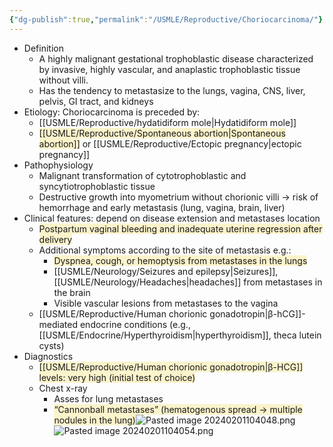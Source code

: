 ```yaml
---
{"dg-publish":true,"permalink":"/USMLE/Reproductive/Choriocarcinoma/"}
---
```


- Definition
	- A highly malignant gestational trophoblastic disease characterized by invasive, highly vascular, and anaplastic trophoblastic tissue without villi.
	- Has the tendency to metastasize to the lungs, vagina, CNS, liver, pelvis, GI tract, and kidneys
- Etiology: Choriocarcinoma is preceded by: 
	- [[USMLE/Reproductive/hydatidiform mole\|Hydatidiform mole]]
	- <span style="background:rgba(240, 200, 0, 0.2)">[[USMLE/Reproductive/Spontaneous abortion\|Spontaneous abortion]]</span> or [[USMLE/Reproductive/Ectopic pregnancy\|ectopic pregnancy]]
- Pathophysiology
	- Malignant transformation of cytotrophoblastic and syncytiotrophoblastic tissue
	- Destructive growth into myometrium without chorionic villi → risk of hemorrhage and early metastasis (lung, vagina, brain, liver) 
- Clinical features: depend on disease extension and metastases location
	- <span style="background:rgba(240, 200, 0, 0.2)">Postpartum vaginal bleeding and inadequate uterine regression after delivery</span>
	- Additional symptoms according to the site of metastasis e.g.:
		- <span style="background:rgba(240, 200, 0, 0.2)">Dyspnea, cough, or hemoptysis from metastases in the lungs</span>
		- [[USMLE/Neurology/Seizures and epilepsy\|Seizures]], [[USMLE/Neurology/Headaches\|headaches]] from metastases in the brain
		- Visible vascular lesions from metastases to the vagina
	- [[USMLE/Reproductive/Human chorionic gonadotropin\|β-hCG]]-mediated endocrine conditions (e.g., [[USMLE/Endocrine/Hyperthyroidism\|hyperthyroidism]], theca lutein cysts)
- Diagnostics
	- <span style="background:rgba(240, 200, 0, 0.2)">[[USMLE/Reproductive/Human chorionic gonadotropin\|β-HCG]] levels: very high (initial test of choice)</span>
	- Chest x-ray
		- Asses for lung metastases 
		- <span style="background:rgba(240, 200, 0, 0.2)">“Cannonball metastases” (hematogenous spread → multiple nodules in the lung)</span>![Pasted image 20240201104048.png](/img/user/appendix/Pasted%20image%2020240201104048.png)![Pasted image 20240201104054.png](/img/user/appendix/Pasted%20image%2020240201104054.png)
